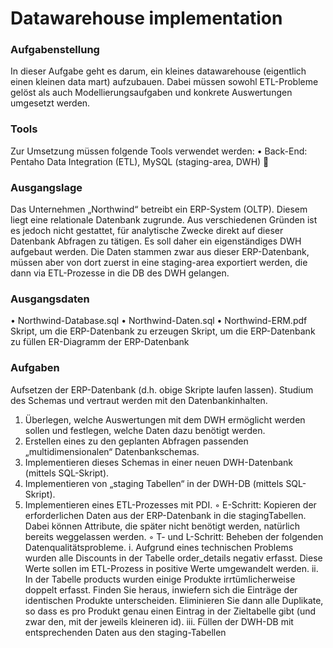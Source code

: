 # Datawarehouse implementation

### Aufgabenstellung
In dieser Aufgabe geht es darum, ein kleines datawarehouse (eigentlich einen kleinen data mart)
aufzubauen. Dabei müssen sowohl ETL-Probleme gelöst als auch Modellierungsaufgaben und
konkrete Auswertungen umgesetzt werden.

### Tools
Zur Umsetzung müssen folgende Tools verwendet werden:
• Back-End: Pentaho Data Integration (ETL), MySQL (staging-area, DWH) 

### Ausgangslage
Das Unternehmen „Northwind“ betreibt ein ERP-System (OLTP). Diesem liegt eine relationale
Datenbank zugrunde. Aus verschiedenen Gründen ist es jedoch nicht gestattet, für analytische
Zwecke direkt auf dieser Datenbank Abfragen zu tätigen. Es soll daher ein eigenständiges DWH
aufgebaut werden. Die Daten stammen zwar aus dieser ERP-Datenbank, müssen aber von dort
zuerst in eine staging-area exportiert werden, die dann via ETL-Prozesse in die DB des DWH
gelangen.

### Ausgangsdaten
• Northwind-Database.sql
• Northwind-Daten.sql
• Northwind-ERM.pdf
Skript, um die ERP-Datenbank zu erzeugen
Skript, um die ERP-Datenbank zu füllen
ER-Diagramm der ERP-Datenbank

### Aufgaben
Aufsetzen der ERP-Datenbank (d.h. obige Skripte laufen lassen). Studium des Schemas und
vertraut werden mit den Datenbankinhalten.
1. Überlegen, welche Auswertungen mit dem DWH ermöglicht werden sollen und festlegen,
welche Daten dazu benötigt werden.
2. Erstellen eines zu den geplanten Abfragen passenden „multidimensionalen“
Datenbankschemas.
3. Implementieren dieses Schemas in einer neuen DWH-Datenbank (mittels SQL-Skript).
4. Implementieren von „staging Tabellen“ in der DWH-DB (mittels SQL-Skript).
5. Implementieren eines ETL-Prozesses mit PDI.
◦ E-Schritt: Kopieren der erforderlichen Daten aus der ERP-Datenbank in die
stagingTabellen. Dabei können Attribute, die später nicht benötigt werden, natürlich
bereits weggelassen werden.
◦ T- und L-Schritt: Beheben der folgenden Datenqualitätsprobleme.
i. Aufgrund eines technischen Problems wurden alle Discounts in der Tabelle
order_details negativ erfasst. Diese Werte sollen im ETL-Prozess in positive Werte
umgewandelt werden.
ii. In der Tabelle products wurden einige Produkte irrtümlicherweise doppelt erfasst.
Finden Sie heraus, inwiefern sich die Einträge der identischen Produkte
unterscheiden. Eliminieren Sie dann alle Duplikate, so dass es pro Produkt genau
einen Eintrag in der Zieltabelle gibt (und zwar den, mit der jeweils kleineren id).
iii. Füllen der DWH-DB mit entsprechenden Daten aus den staging-Tabellen
